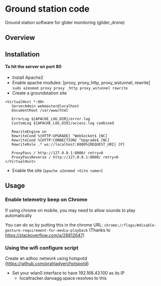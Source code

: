 # Ground station code

Ground station software for glider monitoring (glider_drone)

## Overview

## Installation

#### To hit the server on port 80

* Install Apache2
* Enable apache modules: [proxy, proxy_http, proxy_wstunnel, rewrite]
`sudo a2enmod proxy proxy _http proxy_wstunnel rewrite`
* Create a groundstation site
 ```
 <VirtualHost *:80>
	ServerAdmin webmaster@localhost
	DocumentRoot /var/www/html

	ErrorLog ${APACHE_LOG_DIR}/error.log
	CustomLog ${APACHE_LOG_DIR}/access.log combined

	RewriteEngine on
	RewriteCond %{HTTP:UPGRADE} ^WebSocket$ [NC]
	RewriteCond %{HTTP:CONNECTION} ^Upgrade$ [NC]
	RewriteRule .* ws://localhost:8000%{REQUEST_URI} [P]

	ProxyPass / http://127.0.0.1:8000/ retry=0
	ProxyPassReverse / http://127.0.0.1:8000/ retry=0
 </VirtualHost>
 ```
 * Enable the site (`apache a2enmod <Site name>`)
## Usage

### Enable telemetry beep on Chrome

If using chrome on mobile, you may need to allow sounds to play automatically

You can do so by putting this in the chrome URL: `chrome://flags/#disable-gesture-requirement-for-media-playback`
 (Thanks to https://stackoverflow.com/a/28812647)

### Using the wifi configure script

Create an adhoc network using hotspotd (https://github.com/prahladyeri/hotspotd)

* Set your wlan0 interface to have 192.168.43.100 as its IP
    * localtracker.danvagg.space resolves to this